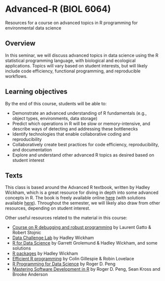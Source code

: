 # Advanced-R (BIOL 6064)
Resources for a course on advanced topics in R programming for environmental data science

## Overview
In this seminar, we will discuss advanced topics in data science using the R statistical programming language, with biological and ecological applications. Topics will vary based on student interests, but will likely include code efficiency, functional programming, and reproducible workflows. 

## Learning objectives
By the end of this course, students will be able to:
* Demonstrate an advanced understanding of R fundamentals (e.g., object types, environments, data storage)
* Predict which operations in R will be slow or memory-intensive, and describe ways of detecting and addressing these bottlenecks
* Identify technologies that enable collaborative coding and reproducibility
* Collaboratively create best practices for code efficiency, reproducibility, and documentation
* Explore and understand other advanced R topics as desired based on student interest 

## Texts
This class is based around the Advanced R textbook, written by Hadley Wickham, which is a great resource for diving in depth into some advanced concepts in R. The book is freely available online [here](https://adv-r.hadley.nz/index.html) (with solutions available [here](https://bookdown.org/Tazinho/Advanced-R-Solutions/)). Throughout the semester, we will likely also draw from other resources, depending on student interest. 

Other useful resources related to the material in this course:
* [Course on R debugging and robust programming](https://github.com/lgatto/2016-02-25-adv-programming-EMBL) by Laurent Gatto & Robert Stojnic
* [Data Challenge Lab](https://dcl-2017-04.github.io/curriculum/upcoming.html) by Hadley Wickham
* [R for Data Science](http://r4ds.had.co.nz/index.html) by Garrett Grolemund & Hadley Wickham, and some solutions
* [R packages](http://r-pkgs.had.co.nz/) by Hadley Wickham
* [Efficient R programming](https://bookdown.org/csgillespie/efficientR/) by Colin Gillespie & Robin Lovelace
* [R Programming for Data Science](https://bookdown.org/rdpeng/rprogdatascience/) by Roger D. Peng
* [Mastering Software Development in R](https://bookdown.org/rdpeng/RProgDA/) by Roger D. Peng, Sean Kross and Brooke Anderson
